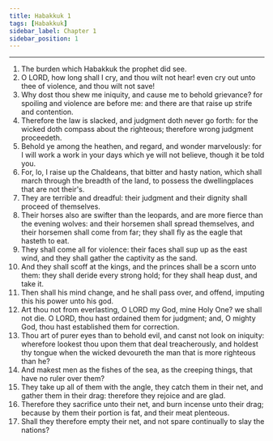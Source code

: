 ```yaml
---
title: Habakkuk 1
tags: [Habakkuk]
sidebar_label: Chapter 1
sidebar_position: 1
---
```


---
1. The burden which Habakkuk the prophet did see.
2. O LORD, how long shall I cry, and thou wilt not hear! even cry out unto thee of violence, and thou wilt not save!
3. Why dost thou shew me iniquity, and cause me to behold grievance? for spoiling and violence are before me: and there are that raise up strife and contention.
4. Therefore the law is slacked, and judgment doth never go forth: for the wicked doth compass about the righteous; therefore wrong judgment proceedeth.
5. Behold ye among the heathen, and regard, and wonder marvelously: for I will work a work in your days which ye will not believe, though it be told you.
6. For, lo, I raise up the Chaldeans, that bitter and hasty nation, which shall march through the breadth of the land, to possess the dwellingplaces that are not their's.
7. They are terrible and dreadful: their judgment and their dignity shall proceed of themselves.
8. Their horses also are swifter than the leopards, and are more fierce than the evening wolves: and their horsemen shall spread themselves, and their horsemen shall come from far; they shall fly as the eagle that hasteth to eat.
9. They shall come all for violence: their faces shall sup up as the east wind, and they shall gather the captivity as the sand.
10. And they shall scoff at the kings, and the princes shall be a scorn unto them: they shall deride every strong hold; for they shall heap dust, and take it.
11. Then shall his mind change, and he shall pass over, and offend, imputing this his power unto his god.
12. Art thou not from everlasting, O LORD my God, mine Holy One? we shall not die. O LORD, thou hast ordained them for judgment; and, O mighty God, thou hast established them for correction.
13. Thou art of purer eyes than to behold evil, and canst not look on iniquity: wherefore lookest thou upon them that deal treacherously, and holdest thy tongue when the wicked devoureth the man that is more righteous than he?
14. And makest men as the fishes of the sea, as the creeping things, that have no ruler over them?
15. They take up all of them with the angle, they catch them in their net, and gather them in their drag: therefore they rejoice and are glad.
16. Therefore they sacrifice unto their net, and burn incense unto their drag; because by them their portion is fat, and their meat plenteous.
17. Shall they therefore empty their net, and not spare continually to slay the nations?